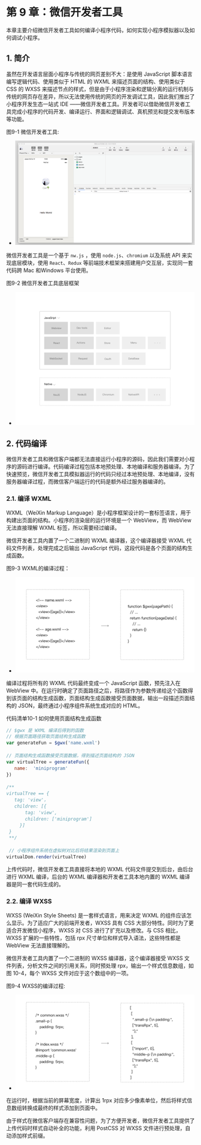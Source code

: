 # 第 9 章：微信开发者工具

本章主要介绍微信开发者工具如何编译小程序代码，如何实现小程序模拟器以及如何调试小程序。

## 1. 简介

虽然在开发语言层面小程序与传统的网页差别不大：是使用 JavaScript 脚本语言编写逻辑代码、使用类似于 HTML 的 WXML 来描述页面的结构、使用类似于 CSS 的 WXSS 来描述节点的样式，但是由于小程序渲染和逻辑分离的运行机制与传统的网页存在差异，所以无法使用传统的网页的开发调试工具，因此我们推出了小程序开发生态一站式 IDE ——微信开发者工具。开发者可以借助微信开发者工具完成小程序的代码开发、编译运行、界面和逻辑调试、真机预览和提交发布版本等功能。

图9-1 微信开发者工具:

* ![图9-1 微信开发者工具](./images/9/1.png)

微信开发者工具是一个基于 `nw.js` ，使用 `node.js`、`chromium` 以及系统 API 来实现底层模块，使用 `React`、`Redux` 等前端技术框架来搭建用户交互层，实现同一套代码跨 Mac 和Windows 平台使用。

图9-2 微信开发者工具底层框架

* ![图9-2 微信开发者工具底层框架](./images/9/2.png)

## 2. 代码编译

微信开发者工具和微信客户端都无法直接运行小程序的源码，因此我们需要对小程序的源码进行编译。代码编译过程包括本地预处理、本地编译和服务器编译。为了快速预览，微信开发者工具模拟器运行的代码只经过本地预处理、本地编译，没有服务器编译过程，而微信客户端运行的代码是额外经过服务器编译的。

### 2.1. 编译 WXML

WXML（WeiXin Markup Language）是小程序框架设计的一套标签语言，用于构建出页面的结构。小程序的渲染层的运行环境是一个 WebView，而 WebView 无法直接理解 WXML 标签，所以需要经过编译。

微信开发者工具内置了一个二进制的 WXML 编译器，这个编译器接受 WXML 代码文件列表，处理完成之后输出 JavaScript 代码，这段代码是各个页面的结构生成函数。

图9-3 WXML的编译过程：

* ![图9-3 WXML的编译过程](./images/9/3.png)

编译过程将所有的 WXML 代码最终变成一个 JavaScript 函数，预先注入在 WebView 中。在运行时确定了页面路径之后，将路径作为参数传递给这个函数得到该页面的结构生成函数，页面结构生成函数接受页面数据，输出一段描述页面结构的 JSON，最终通过小程序组件系统生成对应的 HTML。

代码清单10-1 如何使用页面结构生成函数

```javascript
// $gwx 是 WXML 编译后得到的函数
// 根据页面路径获取页面结构生成函数
var generateFun = $gwx('name.wxml')

// 页面结构生成函数接受页面数据，得到描述页面结构的 JSON
var virtualTree = generateFun({
   name:  'miniprogram'
})

/**
virtualTree == {
   tag: 'view'，
   children: [{
       tag: 'view',
       children: ['miniprogram']
     }]
 }
 **/

 // 小程序组件系统在虚拟树对比后将结果渲染到页面上
virtualDom.render(virtualTree)
```

上传代码时，微信开发者工具直接将本地的 WXML 代码文件提交到后台，由后台进行 WXML 编译，后台的 WXML 编译器和开发者工具本地内置的 WXML 编译器是同一套代码生成的。

### 2.2. 编译 WXSS

WXSS (WeiXin Style Sheets) 是一套样式语言，用来决定 WXML 的组件应该怎么显示。为了适应广大的前端开发者，WXSS 具有 CSS 大部分特性。同时为了更适合开发微信小程序，WXSS 对 CSS 进行了扩充以及修改。与 CSS 相比，WXSS 扩展的一些特性，包括 rpx 尺寸单位和样式导入语法，这些特性都是 WebView 无法直接理解的。

微信开发者工具内置了一个二进制的 WXSS 编译器，这个编译器接受 WXSS 文件列表，分析文件之间的引用关系，同时预处理 rpx，输出一个样式信息数组，如图 10-4，每个 WXSS 文件对应于这个数组中的一项。

图9-4 WXSS的编译过程:

* ![图9-4 WXSS的编译过程](./images/9/4.png)

在运行时，根据当前的屏幕宽度，计算出 1rpx 对应多少像素单位，然后将样式信息数组转换成最终的样式添加到页面中。

由于样式在微信客户端存在兼容性问题，为了方便开发者，微信开发者工具提供了上传代码时样式自动补全的功能，利用 PostCSS 对 WXSS 文件进行预处理，自动添加样式前缀。

